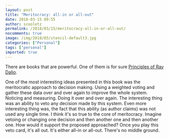 ```yaml
---
layout: post
title: "Meritocracy: all-in or all-out"
date: 2018-03-15 09:55
author: scooletz
permalink: /2018/03/15/meritocracy-all-in-or-all-out/
nocomments: true
image: /img/2018/03/stencil-default3.jpg
categories: ["Personal"]
tags: ["personal"]
imported: true
---
```


There are books that are powerful. One of them is for sure [Principles of Ray Dalio](https://www.goodreads.com/review/show/2254565243).

One of the most interesting ideas presented in this book was the meritocratic approach to decision making. Using a weighted voting and gather these data over and over again to improve the whole system. Noticing and measuring. Doing it over and over again. The interesting thing was an ability to veto any decision made by this system. Even more interesting thing was, the fact that this ability (as author claims) was not used any single time. I think it's so true to the core of meritocracy. Imagine vetoing or changing one decision and then another one and then another one. How would it support the proposed approached? Once you play this veto card, it's all out. It's either all-in or all-out. There's no middle ground.
